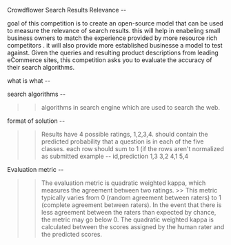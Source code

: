 Crowdflower Search Results Relevance --

goal of this competition is to create an open-source model that can be used to measure the relevance of search results.
this will help in enabeling small business owners to match the experience provided by more resource rich competitors .
it will also provide more established businesse a model to test against.
Given the queries and resulting product descriptions from leading eCommerce sites, this competition asks you to evaluate the accuracy of their search algorithms.

what is what --

search algorithms -- 
>> algorithms in search engine which are used to search the web.


format of solution --
>> Results have 4 possible ratings, 1,2,3,4. 
should contain the predicted probability that a question is in each of the five classes. 
>> each row should sum to 1 (if the rows aren't normalized as submitted
>> example --
	id,prediction
	1,3
	3,2
	4,1
	5,4

Evaluation metric  --
>> The evaluation metric is quadratic weighted kappa, which measures the agreement between two ratings. >> This metric typically varies from 0 (random agreement between raters) to 1 (complete agreement between raters).
>> In the event that there is less agreement between the raters than expected by chance, the metric may go below 0. 
>> The quadratic weighted kappa is calculated between the scores assigned by the human rater and the predicted scores.